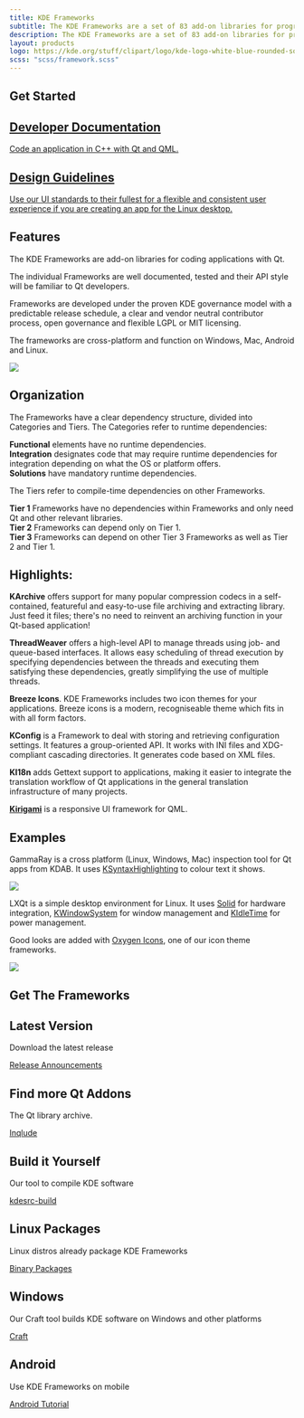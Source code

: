 ```yaml
---
title: KDE Frameworks
subtitle: The KDE Frameworks are a set of 83 add-on libraries for programming with Qt.
description: The KDE Frameworks are a set of 83 add-on libraries for programming with Qt.
layout: products
logo: https://kde.org/stuff/clipart/logo/kde-logo-white-blue-rounded-source.svg
scss: "scss/framework.scss"
---
```


<article class="section-links container">
  <h2 class="h1">Get Started</h2>
  <div class="row">
    <div class="p-3 col-12 col-md-6">
      <a href="https://api.kde.org/frameworks/index.html" class="shadow p-3 h-100">
        <h2>Developer Documentation</h2>
        <p>
          Code an application in C++ with Qt and QML.
        </p>
      </a>
    </div>
    <div class="p-3 col-12 col-md-6 h-100">
      <a class="shadow p-3" href="https://hig.kde.org/">
        <h2>Design Guidelines</h2>
        <p>
          Use our UI standards to their fullest for a flexible and consistent user experience if you are creating an app for the Linux desktop.
        </p>
      </a>
    </div>
  </div>
</article>

<article class="container">
  <div class="d-flex py-3 flex-lg-row flex-column">
    <div class="order-1">
      <h1>Features</h1>
      <p>
          The KDE Frameworks are <?php print $numberOfFrameworks ?> add-on libraries for coding applications with Qt.
      </p>
      <p>
          The individual Frameworks are well documented, tested and their API style will be familiar to Qt developers.
      </p>
      <p>
           Frameworks are developed under the proven KDE governance model with a predictable release schedule, a clear and vendor neutral contributor process, open governance and flexible LGPL or MIT licensing.
      </p>
      <p>
          The frameworks are cross-platform and function on Windows, Mac, Android and Linux.
      </p>
    </div>
    <div class="image align-self-center order-3 order-lg-0">
      <img src="platform-icons.png" style="margin: auto; max-width: 90%; height: auto;" />
    </div>
  </div>
</article>

<article class="section-blue">
  <div class="container py-3">
    <h2 class="h1">Organization</h2>
    <p>
      The Frameworks have a clear dependency structure, divided into Categories and Tiers. The Categories refer to runtime dependencies:
    </p>
    <p>
      <b>Functional</b> elements have no runtime dependencies.<br />
      <b>Integration</b> designates code that may require runtime dependencies for integration depending on what the OS or platform offers.<br />
      <b>Solutions</b> have mandatory runtime dependencies.
    </p>
    <p>
      The Tiers refer to compile-time dependencies on other Frameworks.
    </p>
    <p>
      <b>Tier 1</b> Frameworks have no dependencies within Frameworks and only need Qt and other relevant libraries.<br />
      <b>Tier 2</b> Frameworks can depend only on Tier 1.<br />
      <b>Tier 3</b> Frameworks can depend on other Tier 3 Frameworks as well as Tier 2 and Tier 1.
    </p>
  </div>
</article>

<article class="section-green">
  <div class="container py-3">
    <h2 class="h1 mb-5">Highlights:</h2>
    <div>
      <p>
        <b>KArchive</b> offers support for many popular compression codecs in a self-contained, featureful and easy-to-use file archiving and extracting library. Just feed it files; there's no need to reinvent an archiving function in your Qt-based application!
      </p>
      <p>
        <b>ThreadWeaver</b> offers a high-level API to manage threads using job- and queue-based interfaces. It allows easy scheduling of thread execution by specifying dependencies between the threads and executing them satisfying these dependencies, greatly simplifying the use of multiple threads.
      </p>
      <p>
        <b>Breeze Icons</b>. KDE Frameworks includes two icon themes for your applications.  Breeze icons is a modern, recogniseable theme which fits in with all form factors.
      </p>
      <p>
        <b>KConfig</b> is a Framework to deal with storing and retrieving configuration settings. It features a group-oriented API. It works with INI files and XDG-compliant cascading directories. It generates code based on XML files.
      </p>
      <p>
        <b>KI18n</b> adds Gettext support to applications, making it easier to integrate the translation workflow of Qt applications in the general translation infrastructure of many projects.
      </p>
      <p>
        <a href="/frameworks/kirigami"><b>Kirigami</b></a> is a responsive UI framework for QML.
      </p>
    </div>
  </div>
</article>

<article class="container-fluid mx-auto" style="max-width: 1400px">
  <h2 class="h1 text-center">Examples</h2>
    <div class="row my-3">
        <div class="col-12 col-sm-4 align-self-center">
          <p>
            GammaRay is a cross platform (Linux, Windows, Mac) inspection tool for Qt apps from KDAB.  It uses <a href="https://api.kde.org/frameworks/syntax-highlighting/html/index.html">KSyntaxHighlighting</a> to colour text it shows.
          </p>
        </div>
        <img class="img-fluid col-12 col-sm-8" src="gammaray.png" />
    </div>
    <div class="row my-3">
      <div class="col-12 col-sm-4 order-sm-1 align-self-center">
        <p>
          LXQt is a simple desktop environment for Linux.  It uses <a href="https://api.kde.org/frameworks/solid/html/">Solid</a> for hardware integration, <a href="https://api.kde.org/frameworks/kwindowsystem/html/">KWindowSystem</a> for window management and <a href="https://api.kde.org/frameworks/kidletime/html/">KIdleTime</a> for power management.
        </p>
        <p>
          Good looks are added with <a href="https://api.kde.org/frameworks/oxygen-icons5/html/index.html">Oxygen Icons</a>, one of our icon theme frameworks.
        </p>
      </div>
      <img class="img-fluid col-12 col-sm-8 order-sm-0" src="lxqt.png" />
    </div>
</article>
<article class="container-fluid">
  <h1>Get The Frameworks</h1>
  <div class="row">
    <div class="p-2 col-12 col-md-4">
      <div class="shadow p-3 h-100">
        <h2>Latest Version</h2>
        <p>
          Download the latest release
        </p>
        <a href="https://www.kde.org/announcements/" target="_blank">Release Announcements</a>
      </div>
    </div>
    <div class="p-2 col-12 col-md-4">
      <div class="shadow p-3 h-100">
        <h2>Find more Qt Addons</h2>
        <p>
            The Qt library archive.
        </p>
        <a href="https://inqlude.org/" target="_blank">Inqlude</a>
      </div>
    </div>
    <div class="p-2 col-12 col-md-4">
      <div class="shadow p-3 h-100">
        <h2>Build it Yourself</h2>
        <p>
            Our tool to compile KDE software
        </p>
        <a href="https://kdesrc-build.kde.org" target="_blank">kdesrc-build</a>
      </div>
    </div>
    <div class="p-2 col-12 col-md-4">
      <div class="shadow p-3 h-100">
        <h2>Linux Packages</h2>
        <p>
            Linux distros already package KDE Frameworks
        </p>
        <a href="https://community.kde.org/Get_KDE_Software_on_Your_Linux_Distro" target="_blank">Binary Packages</a>
      </div>
    </div>
    <div class="p-2 col-12 col-md-4">
      <div class="shadow p-3 h-100">
        <h2>Windows</h2>
        <p>
            Our Craft tool builds KDE software on Windows and other platforms
        </p>
        <a href="https://community.kde.org/Craft" target="_blank">Craft</a>
      </div>
    </div>
    <div class="p-2 col-12 col-md-4">
      <div class="shadow p-3 h-100">
        <h2>Android</h2>
        <p>
            Use KDE Frameworks on mobile
        </p>
        <a href="https://community.kde.org/Android" target="_blank">Android Tutorial</a>
      </div>
    </div>
  </div>
</article>

</main>
<?php
  require('../../aether/footer.php');
